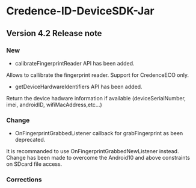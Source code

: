 # Credence-ID-DeviceSDK-Jar
## Version 4.2 Release note
### New
- calibrateFingerprintReader API has been added.

Allows to callibrate the fingerprint reader.
Support for CredenceECO only.

- getDeviceHardwareIdentifiers API has been added.

Return the device hadware information if available
(deviceSerialNumber, imei, androidID, wifiMacAddress,etc...)

### Change
- OnFingerprintGrabbedListener callback for grabFingerprint as been deprecated.

It is recommanded to use OnFingerprintGrabbedNewListener instead.
Change has been made to overcome the Android10 and above constraints on SDcard file access.

### Corrections

